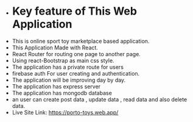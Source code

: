 *  # Key feature of This Web Application 
* This is online sport toy marketplace based application.
* This Application Made with React.
* React Router for routing one page to another page.
* Using react-Bootstrap as main css style.
* The application has a private route for users
* firebase auth For user creating and authentication.
* The application will be improving day by day.
* The application has express server
* The application has mongodb database
* an user can create post data , update data , read data and also delete data.
* Live Site Link: https://porto-toys.web.app/